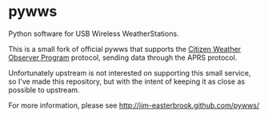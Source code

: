 pywws
=====

Python software for USB Wireless WeatherStations.

This is a small fork of official pywws that supports the [Citizen Weather Observer Program](http://www.wxqa.com/)
protocol, sending data through the APRS protocol.

Unfortunately upstream is not interested on supporting this small service, so
I've made this repository, but with the intent of keeping it as close as possible
to upstream.

For more information, please see http://jim-easterbrook.github.com/pywws/